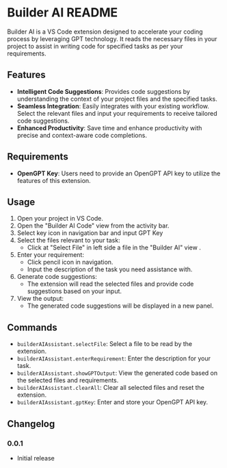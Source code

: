 # Builder AI README

Builder AI is a VS Code extension designed to accelerate your coding process by leveraging GPT technology. It reads the necessary files in your project to assist in writing code for specified tasks as per your requirements.

## Features

- **Intelligent Code Suggestions**: Provides code suggestions by understanding the context of your project files and the specified tasks.
- **Seamless Integration**: Easily integrates with your existing workflow. Select the relevant files and input your requirements to receive tailored code suggestions.
- **Enhanced Productivity**: Save time and enhance productivity with precise and context-aware code completions.

## Requirements

- **OpenGPT Key**: Users need to provide an OpenGPT API key to utilize the features of this extension.

## Usage

1. Open your project in VS Code.
2. Open the "Builder AI Code" view from the activity bar.
3. Select key icon in navigation bar and input GPT Key
3. Select the files relevant to your task:
    - Click at "Select File" in left side a file in the "Builder AI" view .
4. Enter your requirement:
    - Click pencil icon in navigation.
    - Input the description of the task you need assistance with.
5. Generate code suggestions:
    - The extension will read the selected files and provide code suggestions based on your input.
6. View the output:
    - The generated code suggestions will be displayed in a new panel.

## Commands

- `builderAIAssistant.selectFile`: Select a file to be read by the extension.
- `builderAIAssistant.enterRequirement`: Enter the description for your task.
- `builderAIAssistant.showGPTOutput`: View the generated code based on the selected files and requirements.
- `builderAIAssistant.clearAll`: Clear all selected files and reset the extension.
- `builderAIAssistant.gptKey`: Enter and store your OpenGPT API key.

## Changelog

### 0.0.1

- Initial release
